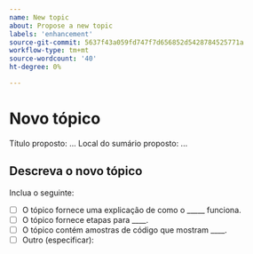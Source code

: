```yaml
---
name: New topic
about: Propose a new topic
labels: 'enhancement'
source-git-commit: 5637f43a059fd747f7d656852d5428784525771a
workflow-type: tm+mt
source-wordcount: '40'
ht-degree: 0%

---
```



# Novo tópico

Título proposto: ...
Local do sumário proposto: ...

## Descreva o novo tópico

<!-- (REQUIRED) Describe the new content. Provide as much detail and as many resources as you can. -->

Inclua o seguinte:

- [ ] O tópico fornece uma explicação de como o _____ funciona.
- [ ] O tópico fornece etapas para ____.
- [ ] O tópico contém amostras de código que mostram ____.
- [ ] Outro (especificar):

<!-- Thank you for taking the time to report the issue. -->

